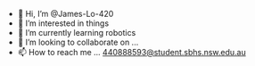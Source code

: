 - 👋 Hi, I’m @James-Lo-420
- 👀 I’m interested in things
- 🌱 I’m currently learning robotics
- 💞️ I’m looking to collaborate on ...
- 📫 How to reach me ... 440888593@student.sbhs.nsw.edu.au

<!---
James-Lo-420/James-Lo-420 is a ✨ special ✨ repository because its `README.md` (this file) appears on your GitHub profile.
You can click the Preview link to take a look at your changes.
--->
